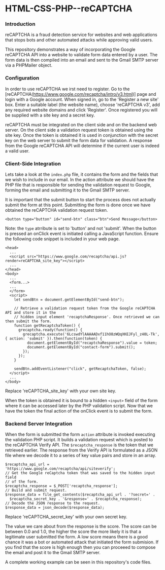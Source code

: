 # HTML-CSS-PHP--reCAPTCHA

### Introduction

reCAPTCHA is a fraud detection service for websites and web applications that stops bots and other automated attacks while approving valid users.

This repository demonstrates a way of incorporating the Google reCAPTCHA API into a website to validate form data entered by a user. The form data is then compiled into an email and sent to the Gmail SMTP server via a PHPMailer object.

### Configuration

In order to use reCAPTCHA we irst need to register. Go to the [reCAPTCHA(https://www.google.com/recaptcha/intro/v3.html)] page and login with a Google account. When signed in, go to the 'Register a new site' box. Enter a suitable label (the website name), choose 'reCAPTCHA v3', add any required website domains and click 'Register'. Once registered you will be supplied with a site key and a secret key.

reCAPTCHA must be integrated on the client side and on the backend web server. On the client side a validation request token is obtained using the site key. Once the token is obtained it is used in conjunction with the secret key on the web server to submit the form data for validation. A response from the Google reCAPTCHA API will determine if the current user is indeed a valid user.

### Client-Side Integration

Lets take a look at the `index.php` file, it contains the form and the fields that we wish to include in our email. In the action attribute we should have the PHP file that is responsible for sending the validation request to Google, forming the email and submitting it to the Gmail SMTP server.

It is important that the submit button to start the process does not actually submit the form at this point. Submitting the form is done once we have obtained the reCAPTCHA validation request token.

    <button type="button" id="send-btn" class="btn">Send Message</button>
            
Note: the `type` atrribute is set to 'button' and not 'submit'. When the button is pressed an onClick event is initiated calling a JavaScript function. Ensure the following code snippet is included in your web page.
 
    <head>
      ...
      <script src="https://www.google.com/recaptcha/api.js?render=reCAPTCHA_site_key"></script>
      ...
    </head>
    <body>
      ...
      <form...>
      ...
      </form>
      <script>
        let sendBtn = document.getElementById("send-btn");

        // Retrieve a validation request token from the Google reCAPTCHA API and store it in the
        // hidden input element 'recaptchaResponse'. Once retrieved we can then submit the form.
        function getRecaptchaToken() {
          grecaptcha.ready(function() {
            grecaptcha.execute('6LcswdYlAAAAADxf11hO8zWQqXKEJFyl_z40L-Tk', { action: 'submit' }).then(function(token) {
              document.getElementById("recaptchaResponse").value = token;
              document.getElementById("contact-form").submit();
            });
          });
        }

        sendBtn.addEventListener("click", getRecaptchaToken, false);
      </script>
      ...
    </body>

   Replace 'reCAPTCHA_site_key' with your own site key.
   
When the token is obtained it is bound to a hidden `<input>` field of the form where it can be accessed later by the PHP validation script. Now that we have the token the final action of the onClick event is to submit the form.

### Backend Server Integration

When the form is submitted the form `action` attribute is invoked executing the validation PHP script. It builds a validation request which is posted to the reCAPTCHA Verify API. The `$recaptcha_response` is the token that we retrieved earlier. The response from the Verify API is formulated as a JSON file where we decode it to a series of key value pairs and store in an array.

    $recaptcha_api_url = 'https://www.google.com/recaptcha/api/siteverify';
    // Get the Google reCaptcha token that was saved to the hidden input field
    // of the form.
    $recaptcha_response = $_POST['recaptcha_response'];
    // Build and submit request.
    $response_data = file_get_contents($recaptcha_api_url . '?secret=' .
      $recaptcha_secret_key . '&response=' . $recaptcha_response);
    // Decode the JSON response to the request.
    $response_data = json_decode($response_data);
    
   Replace 'reCAPTCHA_secret_key' with your own secret key.
    
The value we care about from the response is the score. The score can be between 0.0 and 1.0, the higher the score the more likely it is that a legitimate user submitted the form. A low score means there is a good chance it was a bot or automated attack that initiated the form submision. If you find that the score is high enough then you can proceeed to compose the email and post it to the Gmail SMTP server.

A complete working example can be seen in this repository's code files.
